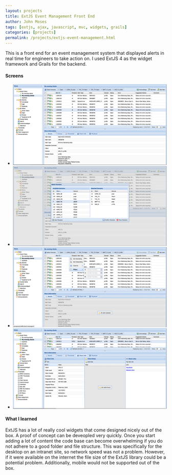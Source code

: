 ```yaml
---
layout: projects
title: ExtJS Event Management Front End
author: John Moses
tags: [extjs, ajax, javascript, mvc, widgets, grails]
categories: [projects]
permalink: /projects/extjs-event-management.html
---
```


This is a front end for an event management system that displayed alerts in real time for engineers to take action on.  I used ExtJS 4 as the widget framework and Grails for the backend.

#### Screens

<ul class="small-block-grid-1 large-block-grid-2">
  <li>
    <a href="/images/projects/extjs-0.png">
      <img src="/images/projects/extjs-0.png" alt="extjs screenshot">
    </a>
  </li>
  <li>
    <a href="/images/projects/extjs-1.png">
      <img src="/images/projects/extjs-1.png" alt="extjs screenshot">
    </a>
  </li>
  <li>
    <a href="/images/projects/extjs-2.png">
      <img src="/images/projects/extjs-2.png" alt="extjs screenshot">
    </a>
  </li>
  <li>
    <a href="/images/projects/extjs-3.png">
      <img src="/images/projects/extjs-3.png" alt="extjs screenshot">
    </a>
  </li>
</ul>
  
#### What I learned

ExtJS has a lot of really cool widgets that come designed nicely out of the box.  A proof of concept can be deveopled very quickly.  Once you start adding a lot of content the code base can become overwhelming if you do not adhere to a good folder and file structure.  This was specifically for the desktop on an intranet site, so network speed was not a problem.  However, if it were available on the internet the file size of the ExtJS library could be a potential problem.  Additionally, mobile would not be supported out of the box.